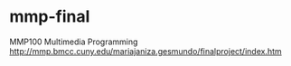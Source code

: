 # mmp-final
MMP100
Multimedia Programming
http://mmp.bmcc.cuny.edu/mariajaniza.gesmundo/finalproject/index.htm
